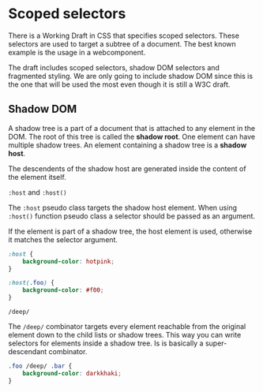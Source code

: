 # Scoped selectors

There is a Working Draft in CSS that specifies scoped selectors. These selectors are used to target a subtree of a document. The best known example is the usage in a webcomponent.

The draft includes scoped selectors, shadow DOM selectors and fragmented styling. We are only going to include shadow DOM since this is the one that will be used the most even though it is still a W3C draft.

## Shadow DOM

A shadow tree is a part of a document that is attached to any element in the DOM. The root of this tree is called the **shadow root**. One element can have multiple shadow trees. An element containing a shadow tree is a **shadow host**.

The descendents of the shadow host are generated inside the content of the element itself.

`:host` and `:host()`

The `:host` pseudo class targets the shadow host element. When using `:host()` function pseudo class a selector should be passed as an argument.

If the element is part of a shadow tree, the host element is used, otherwise it matches the selector argument.

```css
:host {
    background-color: hotpink;
}

:host(.foo) {
    background-color: #f00;
}
```

`/deep/`

The `/deep/` combinator targets every element reachable from the original element down to the child lists or shadow trees. This way you can write selectors for elements inside a shadow tree. Is is basically a super-descendant combinator.

```css
.foo /deep/ .bar {
    background-color: darkkhaki;
}
```

